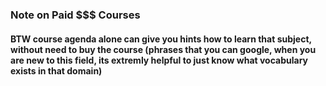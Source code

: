 ### Note on Paid $$$ Courses
#### BTW course agenda alone can give you hints how to learn that subject, without need to buy the course (phrases that you can google, when you are new to this field, its extremly helpful to just know what vocabulary exists in that domain)
